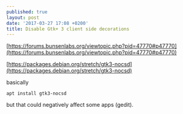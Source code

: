 ```yaml
---
published: true
layout: post
date: '2017-03-27 17:08 +0200'
title: Disable Gtk+ 3 client side decorations
---
```

[https://forums.bunsenlabs.org/viewtopic.php?pid=47770#p47770](https://forums.bunsenlabs.org/viewtopic.php?pid=47770#p47770)

[https://packages.debian.org/stretch/gtk3-nocsd](https://packages.debian.org/stretch/gtk3-nocsd)

basically

    apt install gtk3-nocsd
    
but that could negatively affect some apps (gedit).